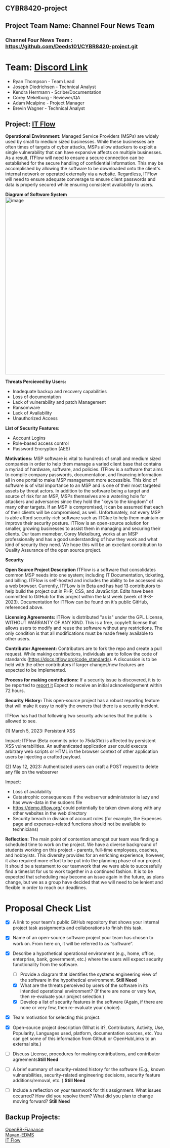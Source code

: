 ## CYBR8420-project

## Project Team Name: Channel Four News Team
### **Channel Four News Team : https://github.com/Deeds101/CYBR8420-project.git**

#
# Team: [Discord Link](https://discord.gg/eVmCJA64)
- Ryan Thompson - Team Lead
- Joseph Diedrichsen - Technical Analyst
- Kendra Herrmann - Scribe/Documentation
- Corey Mekelburg - Reviewer/QA
- Adam Mcalpine - Project Manager
- Brevin Wagner - Technical Analyst

## **Project: [IT Flow](https://github.com/itflow-org/itflow)**

**Operational Environment:** Managed Service Providers (MSPs) are widely used by small to medium sized businesses. While these businesses are often times of targets of cyber attacks, MSPs allow attackers to exploit a single vulnerability that can have expansive affects on multiple businesses.  As a result, ITFlow will need to ensure a secure connection can be established for the secure handling of confidential information.  This may be accomplished by allowing the software to be downloaded onto the client's internal network or operated externally via a website. Regardless, ITFlow will need to ensure adequate converage to ensure client passwords and data is properly secured while ensuring consistent availability to users. 

**Diagram of Software System**
<img width="560" alt="image" src="https://github.com/Deeds101/CYBR8420-project/assets/87542247/818b8055-7ce7-4fb5-b9e1-4c08f86e6bcb">



**Threats Percieved by Users:**
* Inadequate backup and recovery capabilities
* Loss of documentation
* Lack of vulnerability and patch Management
* Ransomware
* Lack of Availability
* Unauthorized Access

**List of Security Features:**
* Account Logins
* Role-based access control
* Password Encryption (AES)

**Motivations:**  MSP software is vital to hundreds of small and medium sized companies in order to help them manage a varied client base that contains a myriad of hardware, software, and policies. ITFlow is a software that aims to compile company passwords, documentation, and financing information all in one portal to make MSP management more accessible. This kind of software is of vital importance to an MSP and is one of their most targeted assets by threat actors. In addition to the software being a target and source of risk for an MSP, MSPs themselves are a watering hole for attackers and adversaries since they hold the "keys to the kingdom" of many other targets. If an MSP is compromised, it can be assumed that each of their clients will be compromised, as well. Unfortunately, not every MSP is able afford security-rich software such as ITGlue to help them maintain or improve their security posture. ITFlow is an open-source solution for smaller, growing businesses to assist them in managing and securing their clients. Our team memeber, Corey Mekelburg, works at an MSP professionally and has a good understanding of how they work and what kind of security they need. We hope this will be an excellant contribution to Quality Assurance of the open source project.

**Security** 


**Open Source Project Description**
ITFlow is a software that consolidates common MSP needs into one system; including IT Documentation, ticketing, and billing. ITFlow is self-hosted and includes the ability to be accessed via a web browser. Currently, ITFLow is in Beta and has had 13 contributors to help build the project out in PHP, CSS, and JavaScript. Edits have been committed to GitHub for this project within the last week (week of 9-8-2023). Documentation for ITFlow can be found on it's public GitHub, referenced above. 

**Licensing Agreements:**
ITFlow is distributed "as is" under the GPL License, WITHOUT WARRANTY OF ANY KIND.  This is a free, copyleft license that allows users to modify and reuse the software without any restrictions.  The only condition is that all modifications must be made freely available to other users.

**Contributor Agreement:**
Contributors are to fork the repo and create a pull request.  While making contributions, individuals are to follow the code of standards (https://docs.itflow.org/code_standards).  A discussion is to be held with the other contributors if larger changes/new features are expected to be implemented.

**Process for making contributions:**
If a security issue is discovered, it is to be reported to [report it](https://github.com/itflow-org/itflow/security/advisories/new)  Expect to receive an initial acknowledgement within 72 hours.

**Security History:** This open-source project has a robust reporting feature that will make it easy to notify the owners that there is a security incident.

ITFlow has had that following two security advisories that the public is allowed to see.

(1) March 5, 2023: Persistent XSS 

Impact:
ITFlow (Beta commits prior to 75da31d) is affected by persistent XSS vulnerabilities.
An authenticated application user could execute arbitrary web scripts or HTML in the browser context of other application users by injecting a crafted payload.

(2) May 12, 2023: Authenticated users can craft a POST request to delete any file on the webserver

Impact:
- Loss of availability
- Catastrophic consequences if the webserver administrator is lazy and has www-data in the sudoers file
- https://demo.itflow.org/ could potentially be taken down along with any other websites in the web directory
- Security breach in division of account roles (for example, the Expenses page and expenses-related functions should not be available to technicians)


**Reflection:**
The main point of contention amongst our team was finding a scheduled time to work on the project. We have a diverse background of students working on this project - parents, full-time employees, coaches, and hobbyists. This diversity provides for an enriching experience, however, it also required more effort to be put into the planning phase of our project. It should be a testament to our teamwork that we were able to successfully find a timeslot for us to work together in a continued fashion. It is to be expected that scheduling may become an issue again in the future, as plans change, but we as a group have decided that we will need to be lenient and flexible in order to reach our deadlines. 

# **Proposal Check List**
- [x] A link to your team's public GitHub repository that shows your internal project task assignments and collaborations to finish this task.
- [x] Name of an open-source software project your team has chosen to work on. From here on, it will be referred to as “software”.
- [x] Describe a hypothetical operational environment (e.g., home, office, enterprise, bank, government, etc.) where the users will expect security functionality from the software.
    - [ ] Provide a diagram that identifies the systems engineering view of the software in the hypothetical environment. **Still Need**
    - [x] What are the threats perceived by users of the software in its intended operational environment? (If there are none or very few, then re-evaluate your project selection.)
    - [x] Develop a list of security features in the software (Again, if there are none or very few, then re-evaluate your choice).
- [x] Team motivation for selecting this project.
- [x] Open-source project description (What is it?, Contributors, Activity, Use, Popularity, Languages used, platform, documentation sources, etc. You can get some of this information from Github or OpenHubLinks to an external site.)
- [ ] Discuss License, procedures for making contributions, and contributor agreements**Still Need**
- [ ] A brief summary of security-related history for the software (E.g., known vulnerabilities, security-related engineering decisions, security feature additions/removal, etc. ).**Still Need**
- [ ] Include a reflection on your teamwork for this assignment. What issues occurred? How did you resolve them? What did you plan to change moving forward? **Still Need**



## Backup Projects:

[OpenBB-Fianance](https://github.com/OpenBB-finance)\
[Mayan-EDMS](https://github.com/mayan-edms/Mayan-EDMS)\
[IT Flow](https://github.com/itflow-org/itflow)
